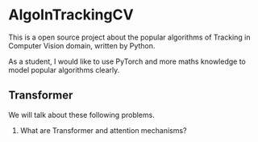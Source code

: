 # AlgoInTrackingCV
This is a open source project about the popular algorithms of Tracking in Computer Vision domain, written by Python.

As a student, I would like to use PyTorch and more maths knowledge to model popular algorithms clearly.

## Transformer
We will talk about these following problems.
1. What are Transformer and attention mechanisms? 